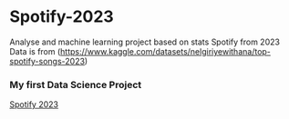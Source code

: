 # Spotify-2023
Analyse and machine learning project based on stats Spotify from 2023
Data is from (https://www.kaggle.com/datasets/nelgiriyewithana/top-spotify-songs-2023)
### My first Data Science Project
[Spotify 2023](https://github.com/ad-mz/Python-Jupyter/blob/main/case_study.ipynb](https://github.com/Bartek21371/Spotify-2023/blob/main/Spotify2023-Most-Streamed.ipynb)https://github.com/Bartek21371/Spotify-2023/blob/main/Spotify2023-Most-Streamed.ipynb)

